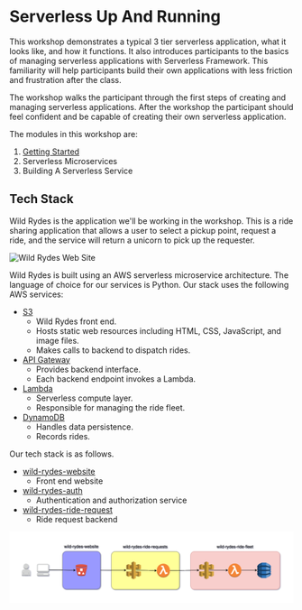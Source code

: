 # Serverless Up And Running

This workshop demonstrates a typical 3 tier serverless application, what it looks like, and how it functions. It also introduces participants to the basics of managing serverless applications with Serverless Framework. This familiarity will help participants build their own applications with less friction and frustration after the class.

The workshop walks the participant through the first steps of creating and managing serverless applications.  After the workshop the participant should feel confident and be capable of creating their own serverless application.

The modules in this workshop are:

1) [Getting Started](./01-getting-started/README.md)
1) Serverless Microservices
1) Building A Serverless Service


## Tech Stack

Wild Rydes is the application we'll be working in the workshop. This is a ride sharing application that allows a user to select a pickup point, request a ride, and the service will return a unicorn to pick up the requester.

![Wild Rydes Web Site](../images/wild-rydes-site.png)


Wild Rydes is built using an AWS serverless microservice architecture.  The language of choice for our services is Python.  Our stack uses the following AWS services:

* [S3](https://aws.amazon.com/s3/)
  * Wild Rydes front end.
  * Hosts static web resources including HTML, CSS, JavaScript, and image files.
  * Makes calls to backend to dispatch rides.
* [API Gateway](https://aws.amazon.com/api-gateway/)
  * Provides backend interface.
  * Each backend endpoint invokes a Lambda.
* [Lambda](https://aws.amazon.com/lambda/)
  * Serverless compute layer.
  * Responsible for managing the ride fleet.
* [DynamoDB](https://aws.amazon.com/dynamodb/)
  * Handles data persistence.
  * Records rides.


Our tech stack is as follows.

* [wild-rydes-website](https://github.com/ServerlessOpsIO/wild-rydes-website)
  * Front end website
* [wild-rydes-auth](https://github.com/ServerlessOpsIO/wild-rydes-auth)
  * Authentication and authorization service
* [wild-rydes-ride-request](https://github.com/ServerlessOpsIO/wild-rydes-ride-request)
  * Ride request backend

![Wild Rydes Web Application Architecture](../images/wild-rydes-arch.png)


